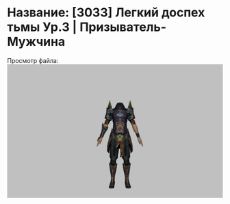 # Название: [3033] Легкий доспех тьмы Ур.3 | Призыватель-Мужчина

Просмотр файла:
![p080005.png](p080005.png)